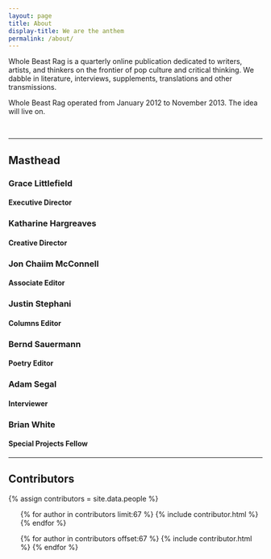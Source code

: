 ```yaml
---
layout: page
title: About
display-title: We are the anthem  
permalink: /about/
---
```

<p>Whole Beast Rag is a quarterly online publication dedicated to writers, artists, and thinkers on the frontier of pop culture and critical thinking. We dabble in literature, interviews, supplements, translations and other transmissions.</p>
<p>Whole Beast Rag operated from January 2012 to November 2013. The idea will live on.</p>
<br>
<hr>

<h2>Masthead</h2>
<div class="uk-grid uk-padding-small">
    <div class="col-half masthead uk-width-1-2 uk-margin">
    <h3>Grace Littlefield</h3>
    <h4>Executive Director</h4>
    </div>
    <div class="col-half uk-width-1-2 uk-margin">
    <h3>Katharine Hargreaves</h3>
    <h4>Creative Director</h4>
    </div>
    <div class="col-half masthead uk-width-1-2 uk-margin">
    <h3>Jon Chaiim McConnell</h3>
    <h4>Associate Editor</h4>
    </div>
     <div class="col-half uk-width-1-2 uk-margin">
    <h3>Justin Stephani</h3>
    <h4>Columns Editor</h4>
    </div>
    <div class="col-half masthead uk-width-1-2 uk-margin">
    <h3>Bernd Sauermann</h3>
    <h4>Poetry Editor</h4>
    </div>
      <div class="col-half uk-width-1-2 uk-margin">
    <h3>Adam Segal</h3>
    <h4>Interviewer</h4>
    </div>
    <div class="col-half masthead uk-width-1-2 uk-margin">
    <h3>Brian White</h3>
    <h4>Special Projects Fellow</h4>
    </div>
   
  
</div>
<hr/>

<h2>Contributors</h2>
<div class="contributors uk-grid uk-padding-small">
{% assign contributors = site.data.people %}
  <div class="col-half uk-width-1-2">
    <ul uk-accordion class="">
      {% for author in contributors limit:67 %}
        {% include contributor.html %}
      {% endfor %}
    </ul>
  </div>
  <div class="col-half uk-width-1-2">
    <ul uk-accordion class="">
      {% for author in contributors offset:67 %}
        {% include contributor.html %}
      {% endfor %}
    </ul>
  </div>
</div>
</div>
<div class="clearfix"></div>
<!-- <script>
$( ".contributor-head" ).click(function() {
  $('.contributor-body').hide();
  //$(this).addClass
  $(this).next('.contributor-body').show();
});
</script>
<script>
$(document).ready(function() {
   var linkedAuthor = $(location).attr('hash');
  if (!linkedAuthor){
  } else {
  $(linkedAuthor).addClass('byline');
  };
});
</script> -->
